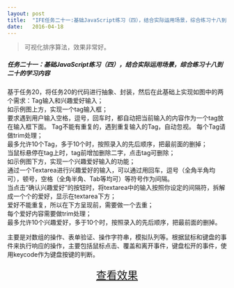 ```yaml
---
layout: post
title:  "IFE任务二十一:基础JavaScript练习（四），结合实际运用场景，综合练习十八到二十的学习内容"
date:   2016-04-18
---
```


>可视化排序算法，效果非常好。

##### 任务二十一：基础JavaScript练习（四），结合实际运用场景，综合练习十八到二十的学习内容

基于任务20，将任务20的代码进行抽象、封装，然后在此基础上实现如图中的两个需求：Tag输入和兴趣爱好输入；  
如示例图上方，实现一个tag输入框；  
要求遇到用户输入空格，逗号，回车时，都自动把当前输入的内容作为一个tag放在输入框下面。
Tag不能有重复的，遇到重复输入的Tag，自动忽视。
每个Tag请做trim处理；  
最多允许10个Tag，多于10个时，按照录入的先后顺序，把最前面的删掉；  
当鼠标悬停在tag上时，tag前增加删除二字，点击tag可删除；  
如示例图下方，实现一个兴趣爱好输入的功能；  
通过一个Textarea进行兴趣爱好的输入，可以通过用回车，逗号（全角半角均可），顿号，空格（全角半角、Tab等均可）等符号作为间隔。  
当点击“确认兴趣爱好”的按钮时，将textarea中的输入按照你设定的间隔符，拆解成一个个的爱好，显示在textarea下方；  
爱好不能重复，所以在下方呈现前，需要做一个去重；  
每个爱好内容需要做trim处理；  
最多允许10个兴趣爱好，多于10个时，按照录入的先后顺序，把最前面的删掉。

主要是对数组的操作、表单验证、操作字符串，模拟队列等。根据鼠标和键盘的事件来执行响应的操作，主要包括鼠标点击、覆盖和离开事件，键盘松开的事件，使用keycode作为键盘按键的判断。



<div>
<a href="https://irife.github.io/ife/tliyun/task21/task21.html" target="_blank"><div style="height:50px;line-height:50px;text-align:center;font-size:24px;">查看效果</div></a>
</div>


